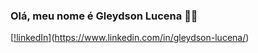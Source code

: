 

### Olá, meu nome é Gleydson Lucena ✌🏽
[[!linkedIn](https://img.shields.io/badge/LinkedIn-0077B5?style=for-the-badge&logo=linkedin&logoColor=white)](https://www.linkedin.com/in/gleydson-lucena/)

